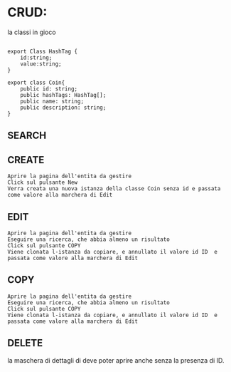 
# CRUD: 
la classi in gioco
```

export Class HashTag {
    id:string;
    value:string;
}

export class Coin{
    public id: string;
    public hashTags: HashTag[];
    public name: string;
    public description: string;
}

```
## SEARCH

## CREATE
    Aprire la pagina dell'entita da gestire
    Click sul pulsante New
    Verra creata una nuova istanza della classe Coin senza id e passata come valore alla marchera di Edit

## EDIT
    Aprire la pagina dell'entita da gestire
    Eseguire una ricerca, che abbia almeno un risultato
    Click sul pulsante COPY
    Viene clonata l-istanza da copiare, e annullato il valore id ID  e passata come valore alla marchera di Edit
    
## COPY
    Aprire la pagina dell'entita da gestire
    Eseguire una ricerca, che abbia almeno un risultato
    Click sul pulsante COPY
    Viene clonata l-istanza da copiare, e annullato il valore id ID  e passata come valore alla marchera di Edit
    
## DELETE

la maschera di dettagli di deve poter aprire anche senza la presenza di ID.

    
